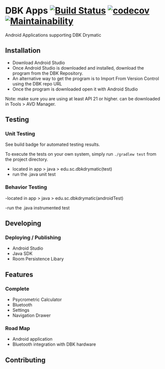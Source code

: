 # DBK Apps [![Build Status](https://travis-ci.com/SCCapstone/DBK.svg?token=nmBKzbJ5DLtZmaoDqMk1&branch=master)](https://travis-ci.com/SCCapstone/DBK) [![codecov](https://codecov.io/gh/SCCapstone/DBK/branch/master/graph/badge.svg?token=bFyjC1ZmCH)](https://codecov.io/gh/SCCapstone/DBK) [![Maintainability](https://api.codeclimate.com/v1/badges/f73b13299358e294d538/maintainability)](https://codeclimate.com/repos/5c697869d751b00285001fa4/maintainability)

Android Applications supporting DBK Drymatic

## Installation 
- Download Android Studio
- Once Android Studio is downloaded and installed, download the program from the DBK Repository.   
- An alternative way to get the program is to Import From Version Control using the DBK repo URL
- Once the program is downloaded open it with Android Studio 

Note: make sure you are using at least API 21 or higher. can be downloaded in Tools > AVD Manager.




## Testing

### Unit Testing
See build badge for automated testing results.

To execute the tests on your own system, simply run `./gradlew test` from the project directory.

- located in app > java > edu.sc.dbkdrymatic(test) 
- run the .java unit test
### Behavior Testing
-located in app > java > edu.sc.dbkdrymatic(androidTest) 

-run the .java instrumented test 

## Developing

### Deploying / Publishing
- Android Studio
- Java SDK
- Room Persistence Libary


## Features


### Complete

- Psycrometric Calculator
- Bluetooth
- Settings
- Navigation Drawer

### Road Map

- Android application
- Bluetooth integration with DBK hardware

## Contributing

